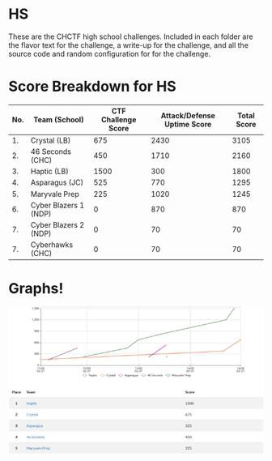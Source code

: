# HS
These are the CHCTF high school challenges. Included in each folder are
the flavor text for the challenge, a write-up for the challenge, and all the
source code and random configuration for for the challenge.

# Score Breakdown for HS
| No. 	| Team (School)         	| CTF Challenge Score 	| Attack/Defense Uptime Score 	| Total Score 	|
|-----	|-----------------------	|---------------------	|-----------------------------	|-------------	|
| 1.  	| Crystal (LB)          	| 675                 	| 2430                        	| 3105        	|
| 2.  	| 46 Seconds (CHC)      	| 450                 	| 1710                        	| 2160        	|
| 3.  	| Haptic (LB)           	| 1500                	| 300                         	| 1800        	|
| 4.  	| Asparagus (JC)        	| 525                 	| 770                         	| 1295        	|
| 5.  	| Maryvale Prep         	| 225                 	| 1020                        	| 1245        	|
| 6.  	| Cyber Blazers 1 (NDP) 	| 0                   	| 870                         	| 870         	|
| 7.  	| Cyber Blazers 2 (NDP) 	| 0                   	| 70                          	| 70          	|
| 7.  	| Cyberhawks (CHC)      	| 0                   	| 70                          	| 70          	|

# Graphs!
![CHCTF Challenge Graph](./chall_graph.png "CHCTF Challenge Graph")
